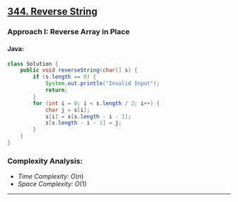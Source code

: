 ## [344. Reverse String](https://leetcode.com/problems/reverse-string/)

### Approach I:  Reverse Array in Place

#### Java:
```java
class Solution {
    public void reverseString(char[] s) {
        if (s.length == 0) {
            System.out.println("Invalid Input");
            return;
        }
        for (int i = 0; i < s.length / 2; i++) {
            char j = s[i];
            s[i] = s[s.length - i - 1];
            s[s.length - i - 1] = j;
        }
    }
}
```

[//]: # (#### Go:)

[//]: # (```go)

[//]: # (func solution&#40;&#41; {)

[//]: # ()
[//]: # (})

[//]: # (```)

### Complexity Analysis:

- *Time Complexity:* $O(n)$
- *Space Complexity:* $O(1)$


---


